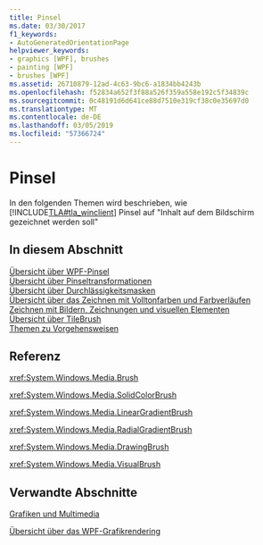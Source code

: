 ```yaml
---
title: Pinsel
ms.date: 03/30/2017
f1_keywords:
- AutoGeneratedOrientationPage
helpviewer_keywords:
- graphics [WPF], brushes
- painting [WPF]
- brushes [WPF]
ms.assetid: 26710879-12ad-4c63-9bc6-a1834bb4243b
ms.openlocfilehash: f52834a652f3f88a526f359a558e192c5f34839c
ms.sourcegitcommit: 0c48191d6d641ce88d7510e319cf38c0e35697d0
ms.translationtype: MT
ms.contentlocale: de-DE
ms.lasthandoff: 03/05/2019
ms.locfileid: "57366724"
---
```

# <a name="brushes"></a>Pinsel
In den folgenden Themen wird beschrieben, wie [!INCLUDE[TLA#tla_winclient](../../../../includes/tlasharptla-winclient-md.md)] Pinsel auf "Inhalt auf dem Bildschirm gezeichnet werden soll"  
  
## <a name="in-this-section"></a>In diesem Abschnitt  
 [Übersicht über WPF-Pinsel](wpf-brushes-overview.md)  
 [Übersicht über Pinseltransformationen](brush-transformation-overview.md)  
 [Übersicht über Durchlässigkeitsmasken](opacity-masks-overview.md)  
 [Übersicht über das Zeichnen mit Volltonfarben und Farbverläufen](painting-with-solid-colors-and-gradients-overview.md)  
 [Zeichnen mit Bildern, Zeichnungen und visuellen Elementen](painting-with-images-drawings-and-visuals.md)  
 [Übersicht über TileBrush](tilebrush-overview.md)  
 [Themen zu Vorgehensweisen](brushes-how-to-topics.md)  
  
## <a name="reference"></a>Referenz  
 <xref:System.Windows.Media.Brush>  
  
 <xref:System.Windows.Media.SolidColorBrush>  
  
 <xref:System.Windows.Media.LinearGradientBrush>  
  
 <xref:System.Windows.Media.RadialGradientBrush>  
  
 <xref:System.Windows.Media.DrawingBrush>  
  
 <xref:System.Windows.Media.VisualBrush>  
  
## <a name="related-sections"></a>Verwandte Abschnitte  
 [Grafiken und Multimedia](index.md)  
  
 [Übersicht über das WPF-Grafikrendering](wpf-graphics-rendering-overview.md)
